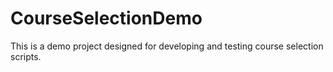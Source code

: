 # CourseSelectionDemo
This is a demo project designed for developing and testing course selection scripts.
